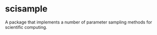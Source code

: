 # scisample

A package that implements a number of parameter sampling methods for
scientific computing.
